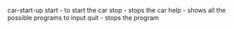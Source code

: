 car-start-up
start - to start the car 
stop - stops the car
help - shows all the possible programs to input
quit - stops the program
